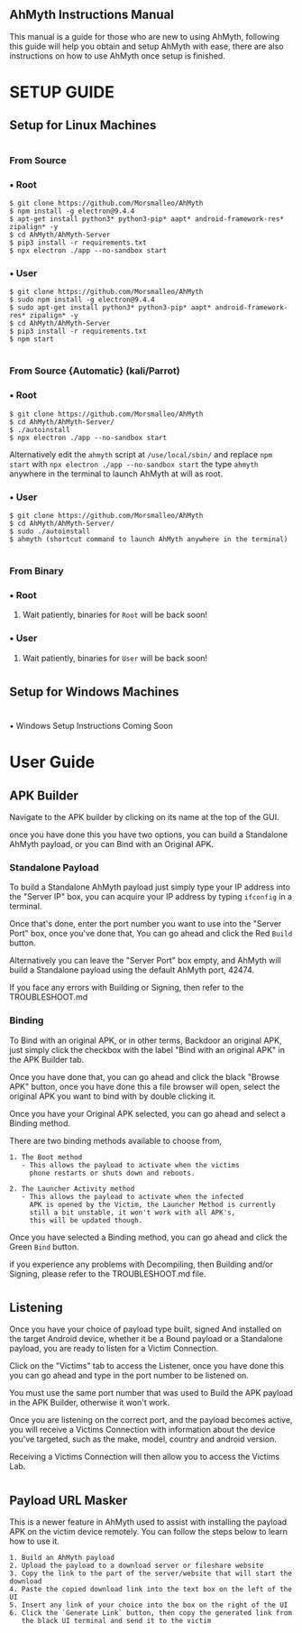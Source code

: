 AhMyth Instructions Manual
--------------------------
This manual is a guide for those who are new to using
AhMyth, following this guide will help you obtain and setup
AhMyth with ease, there are also instructions on how to use AhMyth
once setup is finished.
#
# SETUP GUIDE
## Setup for Linux Machines
#
### From Source
### • Root
    $ git clone https://github.com/Morsmalleo/AhMyth
    $ npm install -g electron@9.4.4
    $ apt-get install python3* python3-pip* aapt* android-framework-res* zipalign* -y
    $ cd AhMyth/AhMyth-Server
    $ pip3 install -r requirements.txt
    $ npx electron ./app --no-sandbox start

### • User
    $ git clone https://github.com/Morsmalleo/AhMyth
    $ sudo npm install -g electron@9.4.4
    $ sudo apt-get install python3* python3-pip* aapt* android-framework-res* zipalign* -y
    $ cd AhMyth/AhMyth-Server
    $ pip3 install -r requirements.txt
    $ npm start
#
### From Source {Automatic} (kali/Parrot)
### • Root
    $ git clone https://github.com/Morsmalleo/AhMyth
    $ cd AhMyth/AhMyth-Server/
    $ ./autoinstall
    $ npx electron ./app --no-sandbox start

Alternatively edit the `ahmyth` script at `/use/local/sbin/`
and replace `npm start` with `npx electron ./app --no-sandbox start`
the type `ahmyth` anywhere in the terminal to launch AhMyth at will as root.

### • User
    $ git clone https://github.com/Morsmalleo/AhMyth
    $ cd AhMyth/AhMyth-Server/
    $ sudo ./autoinstall
    $ ahmyth (shortcut command to launch AhMyth anywhere in the terminal)
#
### From Binary
### • Root
1. Wait patiently, binaries for `Root` will be back soon!

### • User
1. Wait patiently, binaries for `User` will be back soon!
# 
## Setup for Windows Machines
#
• Windows Setup Instructions Coming Soon
#
# User Guide
## APK Builder
Navigate to the APK builder by clicking on its 
name at the top of the GUI.

once you have done this you have two options,
you can build a Standalone AhMyth payload, or
you can Bind with an Original APK.

### Standalone Payload 
To build a Standalone AhMyth payload just simply
type your IP address into the "Server IP" box, you 
can acquire your IP address by typing `ifconfig` 
in a terminal. 

Once that's done, enter the port number you want to use
into the "Server Port" box, once you've done that,
You can go ahead and click the Red `Build` button. 

Alternatively you can leave the "Server Port" box empty, 
and AhMyth will build a Standalone payload using the default AhMyth 
port, 42474. 

If you face any errors with Building 
or Signing, then refer to the TROUBLESHOOT.md

### Binding
To Bind with an original APK, or in other terms,
Backdoor an original APK, just simply click the 
checkbox with the label "Bind with an original APK"
in the APK Builder tab.

Once you have done that, you can go ahead and click
the black "Browse APK" button, once you have done this
a file browser will open, select the original APK
you want to bind with by double clicking it.

Once you have your Original APK selected, you can go 
ahead and select a Binding method. 

There are two binding methods available to choose from, 

    1. The Boot method 
       - This allows the payload to activate when the victims 
         phone restarts or shuts down and reboots. 

    2. The Launcher Activity method
       - This allows the payload to activate when the infected 
         APK is opened by the Victim, the Launcher Method is currently 
         still a bit unstable, it won't work with all APK's, 
         this will be updated though.

Once you have selected a Binding method, you can
go ahead and click the Green `Bind` button.

if you experience any problems with Decompiling, then
Building and/or Signing, please refer to the TROUBLESHOOT.md file.
#
## Listening
Once you have your choice of payload type built, signed
And installed on the target Android device, whether it
be a Bound payload or a Standalone payload, you are ready
to listen for a Victim Connection.

Click on the "Victims" tab to access the Listener,
once you have done this you can go ahead and type in
the port number to be listened on. 

You must use the same port number that was used to Build 
the APK payload in the APK Builder, otherwise it won't work.

Once you are listening on the correct port, and the 
payload becomes active, you will receive a Victims Connection
with information about the device you've targeted, such
as the make, model, country and android version.

Receiving a Victims Connection will then allow you 
to access the Victims Lab.
#
## Payload URL Masker
This is a newer feature in AhMyth used to assist with installing
the payload APK on the victim device remotely. You can 
follow the steps below to learn how to use it.
      
    1. Build an AhMyth payload
    2. Upload the payload to a download server or fileshare website
    3. Copy the link to the part of the server/website that will start the download
    4. Paste the copied download link into the text box on the left of the UI
    5. Insert any link of your choice into the box on the right of the UI
    6. Click the `Generate Link` button, then copy the generated link from 
       the black UI terminal and send it to the victim

